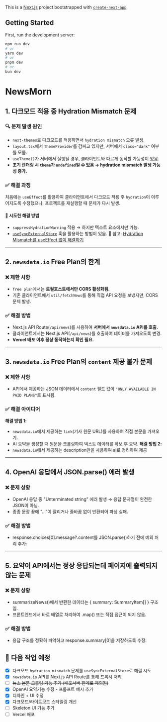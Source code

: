 This is a [Next.js](https://nextjs.org) project bootstrapped with [`create-next-app`](https://nextjs.org/docs/app/api-reference/cli/create-next-app).

## Getting Started

First, run the development server:

```bash
npm run dev
# or
yarn dev
# or
pnpm dev
# or
bun dev
```

# NewsMorn

## 1. 다크모드 적용 중 Hydration Mismatch 문제

### 🔍 문제 발생 원인

- `next-themes`로 다크모드를 적용하면서 `hydration mismatch` 오류 발생.
- `layout.tsx`에서 `ThemeProvider`를 감싸고 있지만, 서버에서 `class="dark"` 여부를 모름.
- `useTheme()`가 서버에서 실행될 경우, 클라이언트와 다르게 동작할 가능성이 있음.
- **초기 렌더링 시 `theme`가 `undefined`일 수 있음 → hydration mismatch 발생 가능성 증가.**

### ✅ 해결 과정

처음에는 `useEffect`를 활용하여 클라이언트에서 다크모드 적용 후 `hydration`이 이루어지도록 수정했으나, 프로젝트를 재실행할 때 문제가 다시 발생.

#### 🚀 시도한 해결 방법

- `suppressHydrationWarning` 적용 → 하지만 텍스트 요소에서만 가능.
- [`useSyncExternalStore`](https://react.dev/reference/react/useSyncExternalStore#usesyncexternalstore) 훅을 활용하는 방법이 있음.
  🔗 참고: [Hydration Mismatch를 useEffect 없이 해결하기](https://medium.com/@jiwoochoics/%EC%96%B4%EC%A9%94-%EC%88%98-%EC%97%86%EB%8A%94-hydration-mismatch%EB%A5%BC-useeffect%EC%97%86%EC%9D%B4-%ED%95%B4%EA%B2%B0%ED%95%98%EA%B8%B0-c984c9120f9b)

---

## 2. `newsdata.io` Free Plan의 한계

### ❌ 제한 사항

- `free plan`에서는 **로컬호스트에서만 CORS 활성화됨.**
- 기존 클라이언트에서 `util/fetchNews`를 통해 직접 API 요청을 보냈지만, CORS 문제 발생.

### ✅ 해결 방법

- Next.js API Route(`/api/news`)를 사용하여 **서버에서 `newsdata.io` API를 호출.**
- 클라이언트에서는 Next.js API(`/api/news`)를 호출하여 데이터를 가져오도록 변경.
- **Vercel 배포 이후 정상 동작하는지 확인 필요.**

---

## 3. `newsdata.io` Free Plan의 `content` 제공 불가 문제

### ❌ 제한 사항

- API에서 제공하는 JSON 데이터에서 `content` 필드 값이 `"ONLY AVAILABLE IN PAID PLANS"`로 표시됨.

### ✅ 해결 아이디어

**해결 방법 1:**

- `newsdata.io`에서 제공하는 `link`(기사 원문 URL)를 사용하여 직접 본문을 가져오기.
- AI 요약을 생성할 때 원문을 크롤링하여 텍스트 데이터를 확보 후 요약.
  **해결 방법 2:**
- `newsdata.io`에서 제공하는 description만을 사용하여 ai로 정리하여 제공

---

## 4. OpenAI 응답에서 JSON.parse() 에러 발생

### ❌ 문제 상황

- OpenAI 응답 중 "Unterminated string" 에러 발생 → 응답 문자열이 완전한 JSON이 아님.
- 종종 문장 끝에 "..."이 잘리거나 줄바꿈 없이 반환되어 파싱 실패.

### ✅ 해결 방법

- response.choices[0].message?.content를 JSON.parse()하기 전에 예외 처리 추가:

---

## 5. 요약이 API에서는 정상 응답되는데 페이지에 출력되지 않는 문제

### ❌ 문제 상황

- summarizeNews()에서 반환한 데이터는 { summary: SummaryItem[] } 구조임.
- 프론트엔드에서 바로 배열로 처리하여 .map() 또는 직접 접근이 되지 않음.

### ✅ 해결 방법

- 응답 구조를 정확히 파악하고 response.summary[0]을 저장하도록 수정:

## 🚀 다음 작업 예정

- [x] 다크모드 `hydration mismatch` 문제를 `useSyncExternalStore`로 해결 시도
- [x] `newsdata.io` API를 Next.js API Route를 통해 프록시 처리
- [ ] ~~뉴스 본문 크롤링 기능 추가 (배포서버 한계로 제외됨)~~
- [x] OpenAI 요약기능 수정 - 프롬프트 예시 추가
- [x] 디자인 + UI 수정
- [x] 다크모드/라이트모드 스타일링 개선
- [ ] Skeleton UI 기능 추가
- [ ] Vercel 배포
